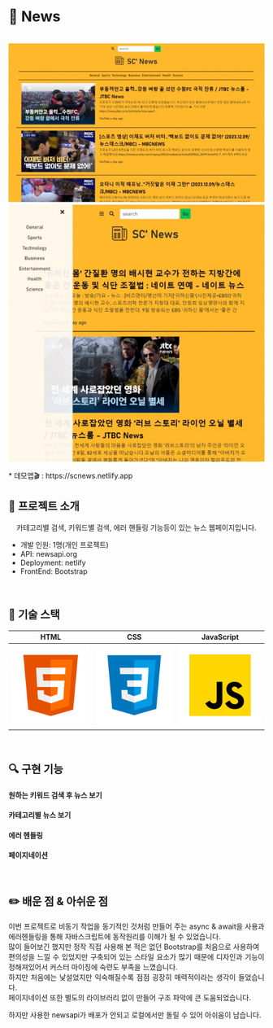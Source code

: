 # 🚩 News

<p align="center">
  <br>
  <img src="/ReadMe_images/news_page.jpg">
</p>
* 데모앱🎬 : https://scnews.netlify.app
<br>

  
## 📌 프로젝트 소개


<p align="center">
카테고리별 검색, 키워드별 검색, 에러 핸들링 기능등이 있는 뉴스 웹페이지입니다.
  
* 개발 인원: 1명(개인 프로젝트)
* API: newsapi.org
* Deployment: netlify
* FrontEnd: Bootstrap
</p>

<br>

## 🔨 기술 스택

|    HTML    |     CSS    |  JavaScript  |
| :--------: | :--------: |   :------:   |
|   ![html]  |   ![css]   |    ![js]     |

<br>

## 🔍 구현 기능

#### 원하는 키워드 검색 후 뉴스 보기
#### 카테고리별 뉴스 보기
#### 에러 헨들링
#### 페이지네이션

<br>

## ✏️ 배운 점 & 아쉬운 점

<p align="justify">
이번 프로젝트로 비동기 작업을 동기적인 것처럼 만들어 주는 async & await을 사용과 에러헨들링을 통해 자바스크립트에 동작원리를 이해가 될 수 있었습니다.<br>
많이 들어보긴 했지만 정작 직접 사용해 본 적은 없던 Bootstrap를 처음으로 사용하여 <br>
편의성을 느낄 수 있었지만 구축되어 있는 스타일 요소가 많기 때문에 디자인과 기능이 정해져있어서 커스터 마이징에 숙련도 부족을 느꼈습니다.<br>
하지만 처음에는 낯설었지만 익숙해질수록 점점 굉장히 매력적이라는 생각이 들었습니다.<br>
페이지네이션 또한 별도의 라이브러리 없이 만들어 구조 파악에 큰 도움되었습니다.<br>

하지만 사용한 newsapi가 배포가 안되고 로컬에서만 돌릴 수 있어 아쉬움이 남습니다.
</p>

<br>



<!-- Stack Icon Refernces -->

[html]: /ReadMe_images/html.svg
[css]: /ReadMe_images/css.svg
[js]: /ReadMe_images/javascript.svg

